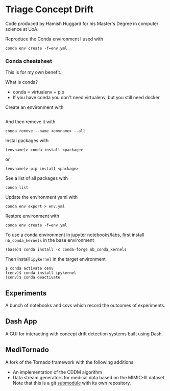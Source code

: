 # Triage Concept Drift

Code produced by Hamish Huggard for his Master's Degree in computer science at UoA.

Reproduce the Conda environment I used with
```
conda env create -f=env.yml
```

### Conda cheatsheet

This is for my own benefit.

What is conda?
 * conda = virtualenv + pip
 * If you have conda you don't need virtualenv, but you still need docker

Create an environment with
```conda create --name <envname> python=<version> <optional dependencies>
```
And then remove it with
```
conda remove --name <envname> --all
```
Instal packages with
```
(envname)> conda install <package>
```
or
```
(envname)> pip install <package>
```
See a list of all packages with
```
conda list
```
Update the environment yaml with
```
conda env export > env.yml
```
Restore environment with
```
conda env create -f=env.yml
```
To use a conda environment in jupyter notebooks/labs, first install `nb_conda_kernels` in the base environment
```
(base)$ conda install -c conda-forge nb_conda_kernels
```
Then install `ipykernel` in the target environment
```
$ conda activate cenv
(cenv)$ conda install ipykernel
(cenv)$ conda deactivate
```

## Experiments

A bunch of notebooks and csvs which record the outcomes of experiments.

## Dash App

A GUI for interacting with concept drift detection systems built using Dash.

## MediTornado

A fork of the Tornado framework with the following additions:
 * An implementation of the CDDM algorithm
 * Data stream generators for medical data based on the MIMIC-III dataset
Note that this is a git [submodule](https://git-scm.com/book/en/v2/Git-Tools-Submodules) with its own repository.

